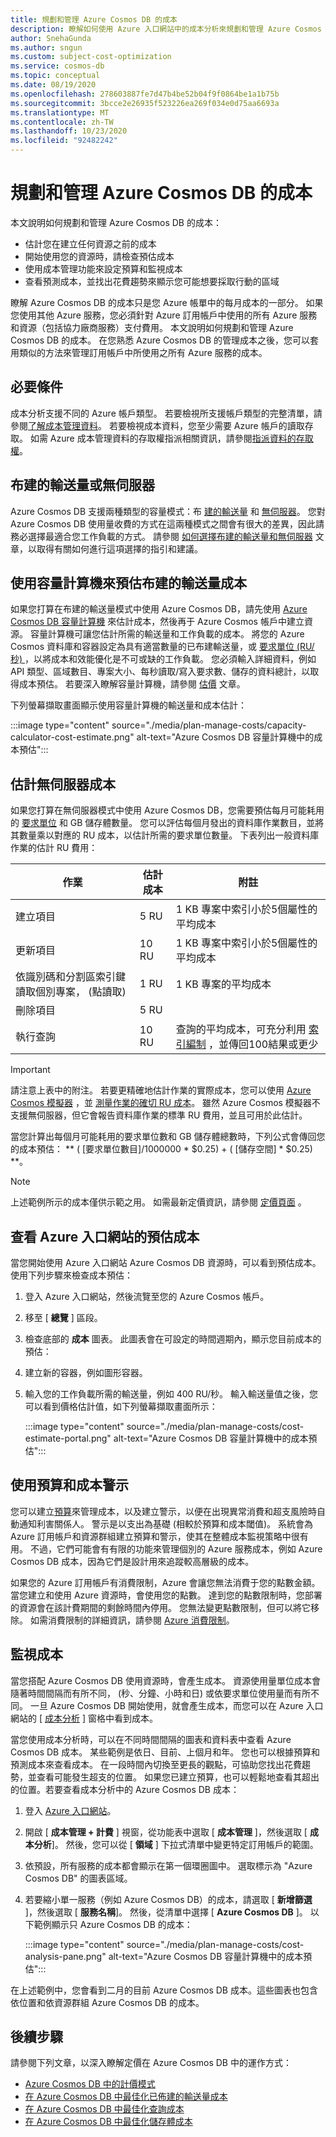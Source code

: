 ```yaml
---
title: 規劃和管理 Azure Cosmos DB 的成本
description: 瞭解如何使用 Azure 入口網站中的成本分析來規劃和管理 Azure Cosmos DB 的成本。
author: SnehaGunda
ms.author: sngun
ms.custom: subject-cost-optimization
ms.service: cosmos-db
ms.topic: conceptual
ms.date: 08/19/2020
ms.openlocfilehash: 278603887fe7d47b4be52b04f9f0864be1a1b75b
ms.sourcegitcommit: 3bcce2e26935f523226ea269f034e0d75aa6693a
ms.translationtype: MT
ms.contentlocale: zh-TW
ms.lasthandoff: 10/23/2020
ms.locfileid: "92482242"
---
```

# <a name="plan-and-manage-costs-for-azure-cosmos-db"></a>規劃和管理 Azure Cosmos DB 的成本

本文說明如何規劃和管理 Azure Cosmos DB 的成本：

- 估計您在建立任何資源之前的成本
- 開始使用您的資源時，請檢查預估成本
- 使用成本管理功能來設定預算和監視成本
- 查看預測成本，並找出花費趨勢來顯示您可能想要採取行動的區域

瞭解 Azure Cosmos DB 的成本只是您 Azure 帳單中的每月成本的一部分。 如果您使用其他 Azure 服務，您必須針對 Azure 訂用帳戶中使用的所有 Azure 服務和資源（包括協力廠商服務）支付費用。 本文說明如何規劃和管理 Azure Cosmos DB 的成本。 在您熟悉 Azure Cosmos DB 的管理成本之後，您可以套用類似的方法來管理訂用帳戶中所使用之所有 Azure 服務的成本。

## <a name="prerequisites"></a>必要條件

成本分析支援不同的 Azure 帳戶類型。 若要檢視所支援帳戶類型的完整清單，請參閱[了解成本管理資料](../cost-management-billing/costs/understand-cost-mgt-data.md)。 若要檢視成本資料，您至少需要 Azure 帳戶的讀取存取。 如需 Azure 成本管理資料的存取權指派相關資訊，請參閱[指派資料的存取權](../cost-management-billing/costs/assign-access-acm-data.md)。

## <a name="provisioned-throughput-or-serverless"></a>布建的輸送量或無伺服器

Azure Cosmos DB 支援兩種類型的容量模式：布 [建的輸送量](set-throughput.md) 和 [無伺服器](serverless.md)。 您對 Azure Cosmos DB 使用量收費的方式在這兩種模式之間會有很大的差異，因此請務必選擇最適合您工作負載的方式。 請參閱 [如何選擇布建的輸送量和無伺服器](throughput-serverless.md) 文章，以取得有關如何進行這項選擇的指引和建議。

## <a name="estimating-provisioned-throughput-costs-with-capacity-calculator"></a>使用容量計算機來預估布建的輸送量成本

如果您打算在布建的輸送量模式中使用 Azure Cosmos DB，請先使用 [Azure Cosmos DB 容量計算機](https://cosmos.azure.com/capacitycalculator/) 來估計成本，然後再于 Azure Cosmos 帳戶中建立資源。 容量計算機可讓您估計所需的輸送量和工作負載的成本。 將您的 Azure Cosmos 資料庫和容器設定為具有適當數量的已布建輸送量，或 [要求單位 (RU/秒) ](request-units.md)，以將成本和效能優化是不可或缺的工作負載。 您必須輸入詳細資料，例如 API 類型、區域數目、專案大小、每秒讀取/寫入要求數、儲存的資料總計，以取得成本預估。 若要深入瞭解容量計算機，請參閱 [估價](estimate-ru-with-capacity-planner.md) 文章。

下列螢幕擷取畫面顯示使用容量計算機的輸送量和成本估計：

:::image type="content" source="./media/plan-manage-costs/capacity-calculator-cost-estimate.png" alt-text="Azure Cosmos DB 容量計算機中的成本預估":::

## <a name="estimating-serverless-costs"></a>估計無伺服器成本

如果您打算在無伺服器模式中使用 Azure Cosmos DB，您需要預估每月可能耗用的 [要求單位](request-units.md) 和 GB 儲存體數量。 您可以評估每個月發出的資料庫作業數目，並將其數量乘以對應的 RU 成本，以估計所需的要求單位數量。 下表列出一般資料庫作業的估計 RU 費用：

| 作業 | 估計成本 | 附註 |
| --- | --- | --- |
| 建立項目 | 5 RU | 1 KB 專案中索引小於5個屬性的平均成本 |
| 更新項目 | 10 RU | 1 KB 專案中索引小於5個屬性的平均成本 |
| 依識別碼和分割區索引鍵讀取個別專案， (點讀取)  | 1 RU | 1 KB 專案的平均成本 |
| 刪除項目 | 5 RU | |
| 執行查詢 | 10 RU | 查詢的平均成本，可充分利用 [索引編制](index-overview.md) ，並傳回100結果或更少 |

> [!IMPORTANT] 
> 請注意上表中的附注。 若要更精確地估計作業的實際成本，您可以使用 [Azure Cosmos 模擬器](local-emulator.md) ，並 [測量作業的確切 RU 成本](find-request-unit-charge.md)。 雖然 Azure Cosmos 模擬器不支援無伺服器，但它會報告資料庫作業的標準 RU 費用，並且可用於此估計。

當您計算出每個月可能耗用的要求單位數和 GB 儲存體總數時，下列公式會傳回您的成本預估： ** ( [要求單位數目]/1000000 * $0.25) + ( [儲存空間] * $0.25) **。

> [!NOTE]
> 上述範例所示的成本僅供示範之用。 如需最新定價資訊，請參閱 [定價頁面](https://azure.microsoft.com/pricing/details/cosmos-db/) 。

## <a name="review-estimated-costs-from-the-azure-portal"></a>查看 Azure 入口網站的預估成本

當您開始使用 Azure 入口網站 Azure Cosmos DB 資源時，可以看到預估成本。 使用下列步驟來檢查成本預估：

1. 登入 Azure 入口網站，然後流覽至您的 Azure Cosmos 帳戶。
1. 移至 [ **總覽** ] 區段。
1. 檢查底部的 **成本** 圖表。 此圖表會在可設定的時間週期內，顯示您目前成本的預估：
1. 建立新的容器，例如圖形容器。
1. 輸入您的工作負載所需的輸送量，例如 400 RU/秒。 輸入輸送量值之後，您可以看到價格估計值，如下列螢幕擷取畫面所示：

   :::image type="content" source="./media/plan-manage-costs/cost-estimate-portal.png" alt-text="Azure Cosmos DB 容量計算機中的成本預估":::

## <a name="use-budgets-and-cost-alerts"></a>使用預算和成本警示

您可以建立[預算](../cost-management-billing/costs/tutorial-acm-create-budgets.md)來管理成本，以及建立警示，以便在出現異常消費和超支風險時自動通知利害關係人。 警示是以支出為基礎 (相較於預算和成本閾值)。 系統會為 Azure 訂用帳戶和資源群組建立預算和警示，使其在整體成本監視策略中很有用。 不過，它們可能會有有限的功能來管理個別的 Azure 服務成本，例如 Azure Cosmos DB 成本，因為它們是設計用來追蹤較高層級的成本。

如果您的 Azure 訂用帳戶有消費限制，Azure 會讓您無法消費于您的點數金額。 當您建立和使用 Azure 資源時，會使用您的點數。 達到您的點數限制時，您部署的資源會在該計費期間的剩餘時間內停用。 您無法變更點數限制，但可以將它移除。 如需消費限制的詳細資訊，請參閱 [Azure 消費限制](../cost-management-billing/manage/spending-limit.md)。

## <a name="monitor-costs"></a>監視成本

當您搭配 Azure Cosmos DB 使用資源時，會產生成本。 資源使用量單位成本會隨著時間間隔而有所不同， (秒、分鐘、小時和日) 或依要求單位使用量而有所不同。 一旦 Azure Cosmos DB 開始使用，就會產生成本，而您可以在 Azure 入口網站的 [ [成本分析](../cost-management-billing/costs/quick-acm-cost-analysis.md) ] 窗格中看到成本。

當您使用成本分析時，可以在不同時間間隔的圖表和資料表中查看 Azure Cosmos DB 成本。 某些範例是依日、目前、上個月和年。 您也可以根據預算和預測成本來查看成本。 在一段時間內切換至更長的觀點，可協助您找出花費趨勢，並查看可能發生超支的位置。 如果您已建立預算，也可以輕鬆地查看其超出的位置。若要查看成本分析中的 Azure Cosmos DB 成本：

1. 登入 [Azure 入口網站](https://portal.azure.com)。

1. 開啟 [ **成本管理 + 計費** ] 視窗，從功能表中選取 [ **成本管理** ]，然後選取 [ **成本分析**]。 然後，您可以從 [ **領域** ] 下拉式清單中變更特定訂用帳戶的範圍。

1. 依預設，所有服務的成本都會顯示在第一個環圈圖中。 選取標示為 "Azure Cosmos DB" 的圖表區域。

1. 若要縮小單一服務（例如 Azure Cosmos DB）的成本，請選取 [ **新增篩選** ]，然後選取 [ **服務名稱**]。 然後，從清單中選擇 [ **Azure Cosmos DB** ]。 以下範例顯示只 Azure Cosmos DB 的成本：
 
   :::image type="content" source="./media/plan-manage-costs/cost-analysis-pane.png" alt-text="Azure Cosmos DB 容量計算機中的成本預估":::

在上述範例中，您會看到二月的目前 Azure Cosmos DB 成本。這些圖表也包含依位置和依資源群組 Azure Cosmos DB 的成本。

## <a name="next-steps"></a>後續步驟

請參閱下列文章，以深入瞭解定價在 Azure Cosmos DB 中的運作方式：

* [Azure Cosmos DB 中的計價模式](how-pricing-works.md)
* [在 Azure Cosmos DB 中最佳化已佈建的輸送量成本](optimize-cost-throughput.md)
* [在 Azure Cosmos DB 中最佳化查詢成本](./optimize-cost-reads-writes.md)
* [在 Azure Cosmos DB 中最佳化儲存體成本](optimize-cost-storage.md)